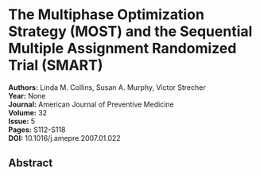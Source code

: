 # The Multiphase Optimization Strategy (MOST) and the Sequential Multiple Assignment Randomized Trial (SMART)

**Authors:** Linda M. Collins, Susan A. Murphy, Victor Strecher  
**Year:** None  
**Journal:** American Journal of Preventive Medicine  
**Volume:** 32  
**Issue:** 5  
**Pages:** S112-S118  
**DOI:** 10.1016/j.amepre.2007.01.022  

## Abstract


